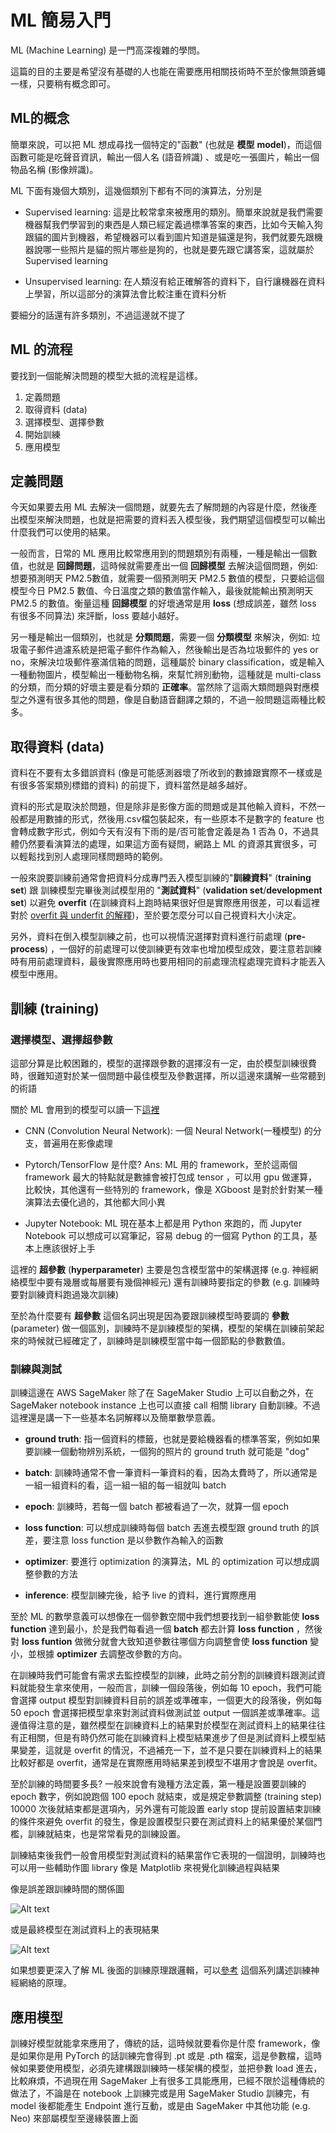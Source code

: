 ﻿# ML 簡易入門

ML (Machine Learning) 是一門高深複雜的學問。

這篇的目的主要是希望沒有基礎的人也能在需要應用相關技術時不至於像無頭蒼蠅一樣，只要稍有概念即可。

## ML的概念

簡單來說，可以把 ML 想成尋找一個特定的"函數" (也就是 **模型** **model**)，而這個函數可能是吃聲音資訊，輸出一個人名 (語音辨識) 、或是吃一張圖片，輸出一個物品名稱 (影像辨識)。

ML 下面有幾個大類別，這幾個類別下都有不同的演算法，分別是

* Supervised learning: 這是比較常拿來被應用的類別。簡單來說就是我們需要機器幫我們學習到的東西是人類已經定義過標準答案的東西，比如今天輸入狗跟貓的圖片到機器，希望機器可以看到圖片知道是貓還是狗，我們就要先跟機器說哪一些照片是貓的照片哪些是狗的，也就是要先跟它講答案，這就屬於 Supervised learning

* Unsupervised learning: 在人類沒有給正確解答的資料下，自行讓機器在資料上學習，所以這部分的演算法會比較注重在資料分析

要細分的話還有許多類別，不過這邊就不提了

## ML 的流程

要找到一個能解決問題的模型大抵的流程是這樣。

 1. 定義問題
 2. 取得資料 (data)  
 3. 選擇模型、選擇參數
 4. 開始訓練
 5. 應用模型

## 定義問題

今天如果要去用 ML 去解決一個問題，就要先去了解問題的內容是什麼，然後產出模型來解決問題，也就是把需要的資料丟入模型後，我們期望這個模型可以輸出什麼我們可以使用的結果。

一般而言，日常的 ML 應用比較常應用到的問題類別有兩種，一種是輸出一個數值，也就是 **回歸問題**，這時候就需要產出一個 **回歸模型** 去解決這個問題，例如: 想要預測明天 PM2.5數值，就需要一個預測明天 PM2.5 數值的模型，只要給這個模型今日 PM2.5 數值、今日溫度之類的數值當作輸入，最後就能輸出預測明天 PM2.5 的數值。衡量這種 **回歸模型** 的好壞通常是用 **loss** (想成誤差，雖然 loss 有很多不同算法) 來評斷，loss 要越小越好。

另一種是輸出一個類別，也就是 **分類問題**，需要一個 **分類模型** 來解決，例如: 垃圾電子郵件過濾系統是把電子郵件作為輸入，然後輸出是否為垃圾郵件的 yes or no，來解決垃圾郵件塞滿信箱的問題，這種屬於 binary classification，或是輸入一種動物圖片，模型輸出一種動物名稱，來幫忙辨別動物，這種就是 multi-class 的分類，而分類的好壞主要是看分類的 **正確率**。當然除了這兩大類問題與對應模型之外還有很多其他的問題，像是自動語音翻譯之類的，不過一般問題這兩種比較多。

## 取得資料 (data)  

資料在不要有太多錯誤資料 (像是可能感測器壞了所收到的數據跟實際不一樣或是有很多答案類別標錯的資料) 的前提下，資料當然是越多越好。

資料的形式是取決於問題，但是除非是影像方面的問題或是其他輸入資料，不然一般都是用數據的形式，然後用.csv檔包裝起來，有一些原本不是數字的 feature 也會轉成數字形式，例如今天有沒有下雨的是/否可能會定義是為 1 否為 0，不過具體仍然要看演算法的處理，如果這方面有疑問，網路上 ML 的資源其實很多，可以輕鬆找到別人處理同樣問題時的範例。

一般來說要訓練前通常會把資料分成專門丟入模型訓練的"**訓練資料**" (**training set**) 跟 訓練模型完畢後測試模型用的 "**測試資料**" (**validation set**/**development set**) 以避免 **overfit** (在訓練資料上跑時結果很好但是實際應用很差，可以看這裡對於 [overfit 與 underfit 的解釋](https://www.ibm.com/cloud/learn/overfitting))，至於要怎麼分可以自己視資料大小決定。

另外，資料在倒入模型訓練之前，也可以視情況選擇對資料進行前處理 (**pre-process**) ，一個好的前處理可以使訓練更有效率也增加模型成效，要注意若訓練時有用前處理資料，最後實際應用時也要用相同的前處理流程處理完資料才能丟入模型中應用。

## 訓練 (training)

### 選擇模型、選擇超參數

這部分算是比較困難的，模型的選擇跟參數的選擇沒有一定，由於模型訓練很費時，很難知道對於某一個問題中最佳模型及參數選擇，所以這邊來講解一些常聽到的術語

關於 ML 會用到的模型可以讀一下[這裡](https://towardsdatascience.com/5-minutes-cheat-sheet-explaining-all-machine-learning-models-3fea1cf96f05)

* CNN (Convolution Neural Network): 一個 Neural Network(一種模型) 的分支，普遍用在影像處理

* Pytorch/TensorFlow 是什麼? Ans: ML 用的 framework，至於這兩個 framework 最大的特點就是數據會被打包成 tensor ，可以用 gpu 做運算，比較快，其他還有一些特別的 framework，像是 XGboost 是對於針對某一種演算法去優化過的，其他都大同小異

* Jupyter Notebook: ML 現在基本上都是用 Python 來跑的，而 Jupyter Notebook 可以想成可以寫筆記，容易 debug 的一個寫 Python 的工具，基本上應該很好上手

這裡的 **超參數**  (**hyperparameter**) 主要是包含模型當中的架構選擇 (e.g. 神經網絡模型中要有幾層或每層要有幾個神經元) 還有訓練時要指定的參數 (e.g. 訓練時要對訓練資料跑過幾次訓練)

至於為什麼要有 **超參數** 這個名詞出現是因為要跟訓練模型時要調的 **參數** (parameter) 做一個區別，訓練時不是訓練模型的架構，模型的架構在訓練前架起來的時候就已經確定了，訓練時是訓練模型當中每一個節點的參數數值。

### 訓練與測試

訓練這邊在 AWS SageMaker 除了在 SageMaker Studio 上可以自動之外，在 SageMaker notebook instance 上也可以直接 call  相關 library 自動訓練。不過這裡還是講一下一些基本名詞解釋以及簡單數學意義。

- **ground truth**: 指一個資料的標籤，也就是要給機器看的標準答案，例如如果要訓練一個動物辨別系統，一個狗的照片的 ground truth 就可能是 "dog"

- **batch**: 訓練時通常不會一筆資料一筆資料的看，因為太費時了，所以通常是一組一組資料的看，這一組一組的每一組就叫 batch

- **epoch**: 訓練時，若每一個 batch 都被看過了一次，就算一個 epoch

- **loss function**: 可以想成訓練時每個 batch 丟進去模型跟 ground truth 的誤差，要注意 loss function 是以參數作為輸入的函數

- **optimizer**: 要進行 optimization 的演算法，ML 的 optimization 可以想成調整參數的方法

- **inference**: 模型訓練完後，給予 live 的資料，進行實際應用

 至於 ML 的數學意義可以想像在一個參數空間中我們想要找到一組參數能使 **loss function** 達到最小，於是我們每看過一個 **batch** 都去計算 **loss function** ，然後對 **loss funtion** 做微分就會大致知道參數往哪個方向調整會使 **loss function** 變小，並根據 **optimizer** 去調整改參數的方向。

在訓練時我們可能會有需求去監控模型的訓練，此時之前分割的訓練資料跟測試資料就能發生拿來使用，一般而言，訓練一個段落後，例如每 10 epoch，我們可能會選擇 output 模型對訓練資料目前的誤差或準確率，一個更大的段落後，例如每 50 epoch 會選擇把模型拿來對測試資料做測試並 output 一個誤差或準確率。這邊值得注意的是，雖然模型在訓練資料上的結果對於模型在測試資料上的結果往往有正相關，但是有時仍然可能在訓練資料上模型結果進步了但是測試資料上模型結果變差，這就是 overfit 的情況，不過補充一下，並不是只要在訓練資料上的結果比較好都是 overfit，通常是在實際應用時結果差到模型不堪用才會說是 overfit。

至於訓練的時間要多長? 一般來說會有幾種方法定義，第一種是設置要訓練的 epoch 數字，例如說跑個 100 epoch 就結束，或是規定參數調整 (training step) 10000 次後就結束都是選項內，另外還有可能設置 early stop 提前設置結束訓練的條件來避免 overfit 的發生，像是設置模型只要在測試資料上的結果優於某個門檻，訓練就結束，也是常常看見的訓練設置。

訓練結束後我們一般會用模型對測試資料的結果當作它表現的一個證明，訓練時也可以用一些輔助作圖 library 像是 Matplotlib 來視覺化訓練過程與結果

像是誤差跟訓練時間的關係圖

![Alt text](./img/learningCurve.png)

或是最終模型在測試資料上的表現結果

![Alt text](./img/GT.png)

如果想要更深入了解 ML 後面的訓練原理跟邏輯，可以[參考](https://www.youtube.com/playlist?list=PLZHQObOWTQDNU6R1_67000Dx_ZCJB-3pi) 這個系列講述訓練神經網絡的原理。

## 應用模型

訓練好模型就能拿來應用了，傳統的話，這時候就要看你是什麼 framework，像是如果你是用 PyTorch 的話訓練完會得到 .pt 或是 .pth 檔案，這是參數檔，這時候如果要使用模型，必須先建構跟訓練時一樣架構的模型，並把參數 load 進去，比較麻煩，不過現在用 SageMaker 上有很多工具能應用，已經不限於這種傳統的做法了，不論是在 notebook 上訓練完或是用 SageMaker Studio 訓練完，有 model 後都能產生 Endpoint 進行互動，或是由 SageMaker 中其他功能 (e.g. Neo) 來部屬模型至邊緣裝置上面
